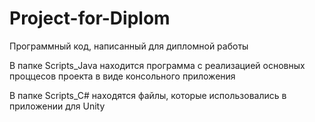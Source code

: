 # Project-for-Diplom
Программный код, написанный для дипломной работы

В папке Scripts_Java находится программа с реализацией основных проццесов проекта в виде консольного приложения

В папке Scripts_C# находятся файлы, которые использовались в приложении для Unity
